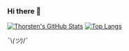 ### Hi there 👋

[![Thorsten's GitHub Stats](https://github-readme-stats.vercel.app/api?username=thorstel&count_private=true&hide=issues&show_icons=true)](https://github.com/anuraghazra/github-readme-stats)
[![Top Langs](https://github-readme-stats.vercel.app/api/top-langs/?username=thorstel&exclude_repo=dotvim&layout=compact)](https://github.com/anuraghazra/github-readme-stats)

¯\\_(ツ)_/¯
<!--
**thorstel/thorstel** is a ✨ _special_ ✨ repository because its `README.md` (this file) appears on your GitHub profile.

Here are some ideas to get you started:

- 🔭 I’m currently working on ...
- 🌱 I’m currently learning ...
- 👯 I’m looking to collaborate on ...
- 🤔 I’m looking for help with ...
- 💬 Ask me about ...
- 📫 How to reach me: ...
- 😄 Pronouns: ...
- ⚡ Fun fact: ...
-->
